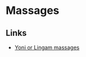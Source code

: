 # Massages

## Links

- [Yoni or Lingam massages](https://www.reddit.com/r/nonmonogamy/comments/za5v85/im_interested_in_knowing_who_tried_yoni_or_lingam/)
